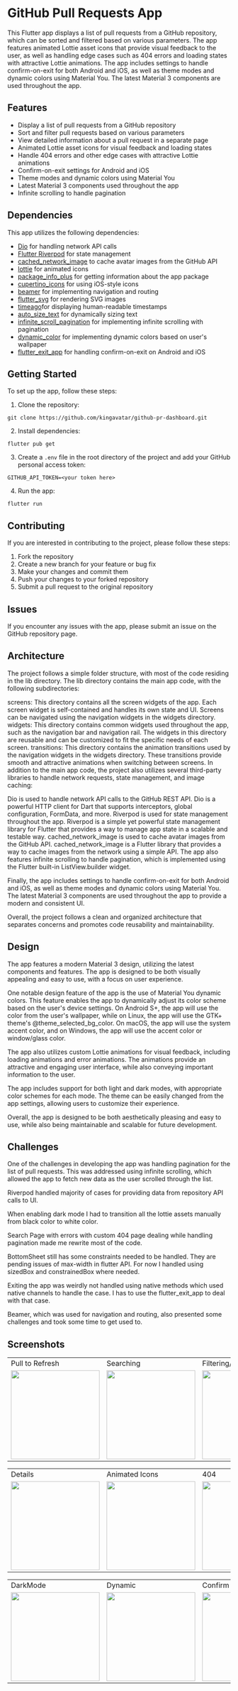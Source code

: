 # GitHub Pull Requests App

This Flutter app displays a list of pull requests from a GitHub repository, which can be sorted and filtered based on various parameters. The app features animated Lottie asset icons that provide visual feedback to the user, as well as handling edge cases such as 404 errors and loading states with attractive Lottie animations. The app includes settings to handle confirm-on-exit for both Android and iOS, as well as theme modes and dynamic colors using Material You. The latest Material 3 components are used throughout the app.

## Features

- Display a list of pull requests from a GitHub repository
- Sort and filter pull requests based on various parameters
- View detailed information about a pull request in a separate page
- Animated Lottie asset icons for visual feedback and loading states
- Handle 404 errors and other edge cases with attractive Lottie animations
- Confirm-on-exit settings for Android and iOS
- Theme modes and dynamic colors using Material You
- Latest Material 3 components used throughout the app
- Infinite scrolling to handle pagination

## Dependencies

This app utilizes the following dependencies:

- [Dio](https://pub.dev/packages/dio) for handling network API calls
- [Flutter Riverpod](https://pub.dev/packages/flutter_riverpod) for state management
- [cached_network_image](https://pub.dev/packages/cached_network_image) to cache avatar images from the GitHub API
- [lottie](https://pub.dev/packages/lottie) for animated icons
- [package_info_plus](https://pub.dev/packages/package_info_plus) for getting information about the app package
- [cupertino_icons](https://pub.dev/packages/cupertino_icons) for using iOS-style icons
- [beamer](https://pub.dev/packages/beamer) for implementing navigation and routing
- [flutter_svg](https://pub.dev/packages/flutter_svg)  for rendering SVG images
- [timeago](https://pub.dev/packages/timeago)for displaying human-readable timestamps
- [auto_size_text](https://pub.dev/packages/auto_size_text) for dynamically sizing text
- [infinite_scroll_pagination](https://pub.dev/packages/infinite_scroll_pagination) for implementing infinite scrolling with pagination
- [dynamic_color](https://pub.dev/packages/dynamic_color) for implementing dynamic colors based on user's wallpaper
- [flutter_exit_app](https://pub.dev/packages/flutter_exit_app) for handling confirm-on-exit on Android and iOS


## Getting Started

To set up the app, follow these steps:

1. Clone the repository:

```
git clone https://github.com/kingavatar/github-pr-dashboard.git
```

2. Install dependencies:

```
flutter pub get
```

3. Create a `.env` file in the root directory of the project and add your GitHub personal access token:

```
GITHUB_API_TOKEN=<your token here>
```

4. Run the app:

```
flutter run
```

## Contributing

If you are interested in contributing to the project, please follow these steps:

1. Fork the repository
2. Create a new branch for your feature or bug fix
3. Make your changes and commit them
4. Push your changes to your forked repository
5. Submit a pull request to the original repository

## Issues

If you encounter any issues with the app, please submit an issue on the GitHub repository page.

## Architecture

The project follows a simple folder structure, with most of the code residing in the lib directory. The lib directory contains the main app code, with the following subdirectories:

screens: This directory contains all the screen widgets of the app. Each screen widget is self-contained and handles its own state and UI. Screens can be navigated using the navigation widgets in the widgets directory.
widgets: This directory contains common widgets used throughout the app, such as the navigation bar and navigation rail. The widgets in this directory are reusable and can be customized to fit the specific needs of each screen.
transitions: This directory contains the animation transitions used by the navigation widgets in the widgets directory. These transitions provide smooth and attractive animations when switching between screens.
In addition to the main app code, the project also utilizes several third-party libraries to handle network requests, state management, and image caching:

Dio is used to handle network API calls to the GitHub REST API. Dio is a powerful HTTP client for Dart that supports interceptors, global configuration, FormData, and more.
Riverpod is used for state management throughout the app. Riverpod is a simple yet powerful state management library for Flutter that provides a way to manage app state in a scalable and testable way.
cached_network_image is used to cache avatar images from the GitHub API. cached_network_image is a Flutter library that provides a way to cache images from the network using a simple API.
The app also features infinite scrolling to handle pagination, which is implemented using the Flutter built-in ListView.builder widget.

Finally, the app includes settings to handle confirm-on-exit for both Android and iOS, as well as theme modes and dynamic colors using Material You. The latest Material 3 components are used throughout the app to provide a modern and consistent UI.

Overall, the project follows a clean and organized architecture that separates concerns and promotes code reusability and maintainability.

## Design

The app features a modern Material 3 design, utilizing the latest components and features. The app is designed to be both visually appealing and easy to use, with a focus on user experience.

One notable design feature of the app is the use of Material You dynamic colors. This feature enables the app to dynamically adjust its color scheme based on the user's device settings. On Android S+, the app will use the color from the user's wallpaper, while on Linux, the app will use the GTK+ theme's @theme_selected_bg_color. On macOS, the app will use the system accent color, and on Windows, the app will use the accent color or window/glass color.

The app also utilizes custom Lottie animations for visual feedback, including loading animations and error animations. The animations provide an attractive and engaging user interface, while also conveying important information to the user.

The app includes support for both light and dark modes, with appropriate color schemes for each mode. The theme can be easily changed from the app settings, allowing users to customize their experience.

Overall, the app is designed to be both aesthetically pleasing and easy to use, while also being maintainable and scalable for future development.

## Challenges

One of the challenges in developing the app was handling pagination for the list of pull requests. This was addressed using infinite scrolling, which allowed the app to fetch new data as the user scrolled through the list.

Riverpod handled majority of cases for providing data from repository API calls to UI.

When enabling dark mode I had to transition all the lottie assets manually from black color to white color.

Search Page with errors with custom 404 page dealing while handling pagination made me rewrite most of the code.

BottomSheet still has some constraints needed to be handled. They are pending issues of max-width in flutter API. For now I handled using sizedBox and constrainedBox where needed.

Exiting the app was weirdly not handled using native methods which used native channels to handle the case. I has to use the flutter_exit_app to deal with that case.

Beamer, which was used for navigation and routing, also presented some challenges and took some time to get used to.

## Screenshots

<table align="center">
<tr>
    <td>Pull to Refresh</td>
     <td>Searching</td>
     <td>Filtering/Sorting</td>
</tr>
<tr>
<td><img src="https://raw.githubusercontent.com/kingavatar/github-pr-dashboard/assets/pulltorefresh.gif" width="200" /></td>
<td><img src="https://raw.githubusercontent.com/kingavatar/github-pr-dashboard/assets/wezterm.gif" width="200" /></td>
<td><img src="https://raw.githubusercontent.com/kingavatar/github-pr-dashboard/assets/filter.gif" width="200" /></td>
</tr>
</table>


<table align="center">
<tr>
    <td>Details</td>
     <td>Animated Icons</td>
     <td>404</td>
</tr>
<tr>
<td><img src="https://raw.githubusercontent.com/kingavatar/github-pr-dashboard/assets/details.gif" width="200" /></td>
<td><img src="https://raw.githubusercontent.com/kingavatar/github-pr-dashboard/assets/animatedIcons.gif" width="200" /></td>
<td><img src="https://raw.githubusercontent.com/kingavatar/github-pr-dashboard/assets/404.gif" width="200" /></td>
</tr>
</table>


<table align="center">
<tr>
    <td>DarkMode</td>
     <td>Dynamic</td>
     <td>Confirm To Exit</td>
</tr>
<tr>
<td><img src="https://raw.githubusercontent.com/kingavatar/github-pr-dashboard/assets/darkmode.gif" width="200" />  </td>
<td><img src="https://raw.githubusercontent.com/kingavatar/github-pr-dashboard/assets/dynamic.gif" width="200" />  </td>
<td><img src="https://raw.githubusercontent.com/kingavatar/github-pr-dashboard/assets/confirmToExit.gif" width="200" /> </td>
</tr>
</table>